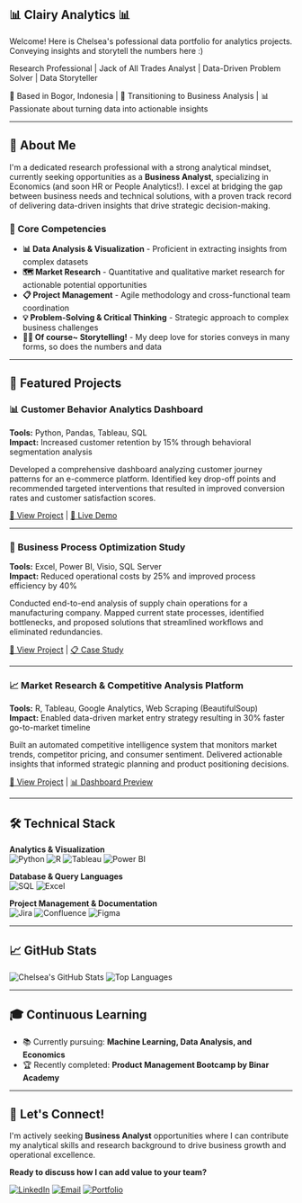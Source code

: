## 📊 Clairy Analytics 📊

Welcome! Here is Chelsea's pofessional data portfolio for analytics projects. Conveying insights and storytell the numbers here :)

Research Professional | Jack of All Trades Analyst | Data-Driven Problem Solver | Data Storyteller

📍 Based in Bogor, Indonesia | 🎯 Transitioning to Business Analysis | 📊 Passionate about turning data into actionable insights

---

## 🚀 About Me

I'm a dedicated research professional with a strong analytical mindset, currently seeking opportunities as a **Business Analyst**, specializing in Economics (and soon HR or People Analytics!). I excel at bridging the gap between business needs and technical solutions, with a proven track record of delivering data-driven insights that drive strategic decision-making. 

### 💼 Core Competencies

- **📊 Data Analysis & Visualization** - Proficient in extracting insights from complex datasets
- **🗺️ Market Research** - Quantitative and qualitative market research for actionable potential opportunities
- **📋 Project Management** - Agile methodology and cross-functional team coordination
- **💡 Problem-Solving & Critical Thinking** - Strategic approach to complex business challenges
- **📜📖 Of course~ Storytelling!** - My deep love for stories conveys in many forms, so does the numbers and data

---

## 🎯 Featured Projects

### 📊 Customer Behavior Analytics Dashboard
**Tools:** Python, Pandas, Tableau, SQL  
**Impact:** Increased customer retention by 15% through behavioral segmentation analysis

Developed a comprehensive dashboard analyzing customer journey patterns for an e-commerce platform. Identified key drop-off points and recommended targeted interventions that resulted in improved conversion rates and customer satisfaction scores.

[🔗 View Project](https://github.com/chelsea/customer-analytics) | [📱 Live Demo](https://demo-link.com)

---

### 🏢 Business Process Optimization Study  
**Tools:** Excel, Power BI, Visio, SQL Server  
**Impact:** Reduced operational costs by 25% and improved process efficiency by 40%

Conducted end-to-end analysis of supply chain operations for a manufacturing company. Mapped current state processes, identified bottlenecks, and proposed solutions that streamlined workflows and eliminated redundancies.

[🔗 View Project](https://github.com/chelsea/process-optimization) | [📋 Case Study](https://case-study-link.com)

---

### 📈 Market Research & Competitive Analysis Platform
**Tools:** R, Tableau, Google Analytics, Web Scraping (BeautifulSoup)  
**Impact:** Enabled data-driven market entry strategy resulting in 30% faster go-to-market timeline

Built an automated competitive intelligence system that monitors market trends, competitor pricing, and consumer sentiment. Delivered actionable insights that informed strategic planning and product positioning decisions.

[🔗 View Project](https://github.com/chelsea/market-research-platform) | [📊 Dashboard Preview](https://dashboard-link.com)

---

## 🛠️ Technical Stack

**Analytics & Visualization**  
![Python](https://img.shields.io/badge/-Python-3776AB?style=flat-square&logo=python&logoColor=white)
![R](https://img.shields.io/badge/-R-276DC3?style=flat-square&logo=r&logoColor=white)
![Tableau](https://img.shields.io/badge/-Tableau-E97627?style=flat-square&logo=tableau&logoColor=white)
![Power BI](https://img.shields.io/badge/-Power%20BI-F2C811?style=flat-square&logo=powerbi&logoColor=black)

**Database & Query Languages**  
![SQL](https://img.shields.io/badge/-SQL-4479A1?style=flat-square&logo=mysql&logoColor=white)
![Excel](https://img.shields.io/badge/-Excel-217346?style=flat-square&logo=microsoftexcel&logoColor=white)

**Project Management & Documentation**  
![Jira](https://img.shields.io/badge/-Jira-0052CC?style=flat-square&logo=jira&logoColor=white)
![Confluence](https://img.shields.io/badge/-Confluence-172B4D?style=flat-square&logo=confluence&logoColor=white)
![Figma](https://img.shields.io/badge/-Figma-F24E1E?style=flat-square&logo=figma&logoColor=white)

---

## 📈 GitHub Stats
![Chelsea's GitHub Stats](https://github-readme-stats.vercel.app/api?username=clairy-analytics&show_icons=true&theme=default&hide_border=true)
![Top Languages](https://github-readme-stats.vercel.app/api/top-langs/?username=clairy-analytics&layout=compact&theme=default&hide_border=true)


---

## 🎓 Continuous Learning

- 📚 Currently pursuing: **Machine Learning, Data Analysis, and Economics**
- 🏆 Recently completed: **Product Management Bootcamp by Binar Academy**
  
---

## 🤝 Let's Connect!

I'm actively seeking **Business Analyst** opportunities where I can contribute my analytical skills and research background to drive business growth and operational excellence.

**Ready to discuss how I can add value to your team?**

[![LinkedIn](https://img.shields.io/badge/-LinkedIn-0077B5?style=for-the-badge&logo=linkedin&logoColor=white)](https://linkedin.com/in/chelseaaulia/)
[![Email](https://img.shields.io/badge/-Email-D14836?style=for-the-badge&logo=gmail&logoColor=white)](mailto:chelseafarika95@gmail.com)
[![Portfolio](https://img.shields.io/badge/-Portfolio-000000?style=for-the-badge&logo=github&logoColor=white)](https://clairy-analytics.github.io)


